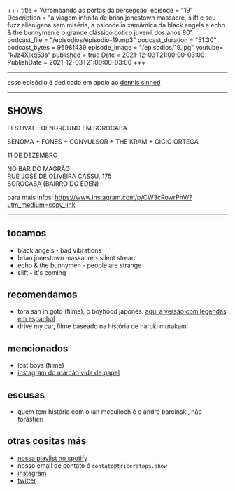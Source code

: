 +++
title = 'Arrombando as portas da percepção'
episode = "19"
Description = "a viagem infinita de brian jonestown massacre, slift e seu fuzz alienígena sem miséria, a psicodelia xamâmica da black angels e echo & the bunnymen e o grande clássico gótico juvenil dos anos 80"
podcast_file = "/episodios/episodio-19.mp3"
podcast_duration = "51:30"
podcast_bytes = 96981439
episode_image = "/episodios/19.jpg"
youtube= "kJz4XIkq53s"
published = true
Date = 2021-12-03T21:00:00-03:00
PublishDate = 2021-12-03T21:00:00-03:00
+++

---
esse episódio é dedicado em apoio ao [dennis sinned](https://www.instagram.com/denniseocaodameianoite/)

---
## SHOWS
FESTIVAL EDENGROUND EM SOROCABA

SENOMA + FONES + CONVULSOR + THE KRAM + GIGIO ORTEGA

11 DE DEZEMBRO

NO BAR DO MAGRÃO \
RUE JOSÉ DE OLIVEIRA CASSU, 175 \
SOROCABA (BAIRRO DO ÉDEN)

para mais infos: https://www.instagram.com/p/CW3cRowrPhV/?utm_medium=copy_link

---

## tocamos
* black angels - bad vibrations
* brian jonestown massacre - silent stream
* echo & the bunnymen - people are strange
* slift - it's coming

## recomendamos
* tora san in goto (filme), o boyhood japonês. [aqui a versão com legendas em espanhol](https://www.youtube.com/watch?v=rVfEELrl8CQ)
* drive my car, filme baseado na história de haruki murakami

## mencionados
* lost boys (filme)
* [instagram do marcão vida de papel](https://www.instagram.com/marcosvidadepapel/)



## escusas
* quem tem história com o ian mcculloch é o andré barcinski, não forastieri

## otras cositas más
* [nossa playlist no spotify](https://open.spotify.com/playlist/0UiztKuga6LmTAxWTsUQdw?si=fb96026bc1994d90)
* nosso email de contato é `contato@triceratops.show`
* [instagram](https://www.instagram.com/triceratops.show/)
* [twitter](https://twitter.com/TriceratopsShow/)

